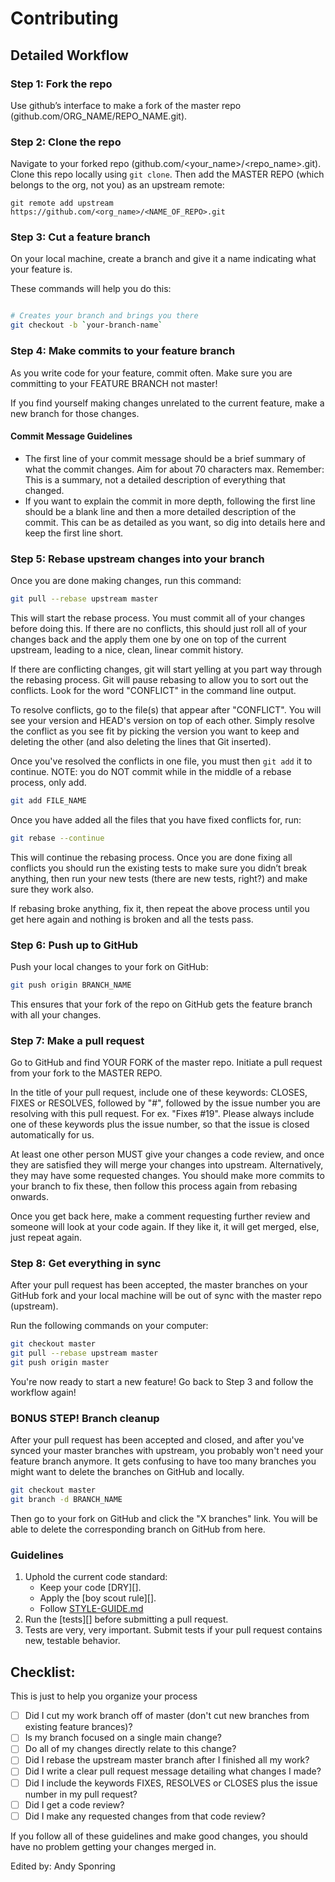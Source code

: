 # Contributing

## Detailed Workflow

### Step 1: Fork the repo
 
Use github’s interface to make a fork of the master repo (github.com/ORG_NAME/REPO_NAME.git). 

### Step 2: Clone the repo

Navigate to your forked repo (github.com/<your_name>/<repo_name>.git). Clone this repo locally using `git clone`. Then add the MASTER REPO (which belongs to the org, not you) as an upstream remote:

```
git remote add upstream https://github.com/<org_name>/<NAME_OF_REPO>.git
```

### Step 3: Cut a feature branch

On your local machine, create a branch and give it a name indicating what your feature is.
  
These commands will help you do this:

``` bash

# Creates your branch and brings you there
git checkout -b `your-branch-name`
```

### Step 4: Make commits to your feature branch

As you write code for your feature, commit often. Make sure you are committing to your FEATURE BRANCH not master!

If you find yourself making changes unrelated to the current feature, make a new branch for those changes.

#### Commit Message Guidelines

- The first line of your commit message should be a brief summary of what the
  commit changes. Aim for about 70 characters max. Remember: This is a summary,
  not a detailed description of everything that changed.
- If you want to explain the commit in more depth, following the first line should
  be a blank line and then a more detailed description of the commit. This can be
  as detailed as you want, so dig into details here and keep the first line short.

### Step 5: Rebase upstream changes into your branch

Once you are done making changes, run this command:

```bash
git pull --rebase upstream master
```

This will start the rebase process. You must commit all of your changes
before doing this. If there are no conflicts, this should just roll all
of your changes back and the apply them one by one on top of the current upstream, leading to a
nice, clean, linear commit history.

If there are conflicting changes, git will start yelling at you part way
through the rebasing process. Git will pause rebasing to allow you to sort
out the conflicts. Look for the word "CONFLICT" in the command line output.

To resolve conflicts, go to the file(s) that appear after "CONFLICT". You will see your version and HEAD's version on top of each other. Simply resolve the conflict as you see fit by picking the version you want to keep and deleting the other (and also deleting the lines that Git inserted).

Once you've resolved the conflicts in one file, you must then `git add` it to continue. NOTE: you do NOT commit while in the middle of a rebase process, only add.

```bash
git add FILE_NAME
```

Once you have added all the files that you have fixed conflicts for, run:

```bash
git rebase --continue
```

This will continue the rebasing process. Once you are done fixing all
conflicts you should run the existing tests to make sure you didn’t break
anything, then run your new tests (there are new tests, right?) and
make sure they work also.

If rebasing broke anything, fix it, then repeat the above process until
you get here again and nothing is broken and all the tests pass.

### Step 6: Push up to GitHub

Push your local changes to your fork on GitHub:

```bash
git push origin BRANCH_NAME
```

This ensures that your fork of the repo on GitHub gets the feature branch with all your changes.

### Step 7: Make a pull request

Go to GitHub and find YOUR FORK of the master repo. Initiate a pull request from your fork to the MASTER REPO.

In the title of your pull request, include one of these keywords: CLOSES, FIXES or RESOLVES, followed by "#", followed by the issue number you are resolving with this pull request. For ex. "Fixes #19". Please always include one of these keywords plus the issue number, so that the issue is closed automatically for us.

At least one other person MUST give your changes a code review, and once
they are satisfied they will merge your changes into upstream. Alternatively,
they may have some requested changes. You should make more commits to your
branch to fix these, then follow this process again from rebasing onwards.

Once you get back here, make a comment requesting further review and
someone will look at your code again. If they like it, it will get merged,
else, just repeat again.

### Step 8: Get everything in sync

After your pull request has been accepted, the master branches on your GitHub fork and your local machine will be out of sync with the master repo (upstream).

Run the following commands on your computer:

```bash
git checkout master
git pull --rebase upstream master
git push origin master
```

You're now ready to start a new feature! Go back to Step 3 and follow the workflow again!

### BONUS STEP! Branch cleanup

After your pull request has been accepted and closed, and after you've synced your master branches with upstream, you probably won't need your feature branch anymore. It gets confusing to have too many branches you might want to delete the branches on GitHub and locally.

```bash
git checkout master
git branch -d BRANCH_NAME
```

Then go to your fork on GitHub and click the "X branches" link. You will be able to delete the corresponding branch on GitHub from here.

### Guidelines

1. Uphold the current code standard:
    - Keep your code [DRY][].
    - Apply the [boy scout rule][].
    - Follow [STYLE-GUIDE.md](STYLE-GUIDE.md)
1. Run the [tests][] before submitting a pull request.
1. Tests are very, very important. Submit tests if your pull request contains
   new, testable behavior.


## Checklist:

This is just to help you organize your process

- [ ] Did I cut my work branch off of master (don't cut new branches from existing feature brances)?
- [ ] Is my branch focused on a single main change?
 - [ ] Do all of my changes directly relate to this change?
- [ ] Did I rebase the upstream master branch after I finished all my
  work?
- [ ] Did I write a clear pull request message detailing what changes I made?
- [ ] Did I include the keywords FIXES, RESOLVES or CLOSES plus the issue number in my pull request?
- [ ] Did I get a code review?
 - [ ] Did I make any requested changes from that code review?

If you follow all of these guidelines and make good changes, you should have
no problem getting your changes merged in.


<!-- Links -->
[style guide]: https://github.com/hackreactor-labs/style-guide
[n-queens]: https://github.com/hackreactor-labs/n-queens
[Underbar]: https://github.com/hackreactor-labs/underbar
[curriculum workflow diagram]: http://i.imgur.com/p0e4tQK.png
[cons of merge]: https://f.cloud.github.com/assets/1577682/1458274/1391ac28-435e-11e3-88b6-69c85029c978.png
[Bookstrap]: https://github.com/hackreactor/bookstrap
[Taser]: https://github.com/hackreactor/bookstrap
[tools workflow diagram]: http://i.imgur.com/kzlrDj7.png
[Git Flow]: http://nvie.com/posts/a-successful-git-branching-model/
[GitHub Flow]: http://scottchacon.com/2011/08/31/github-flow.html
[Squash]: http://gitready.com/advanced/2009/02/10/squashing-commits-with-rebase.html

Edited by: Andy Sponring
